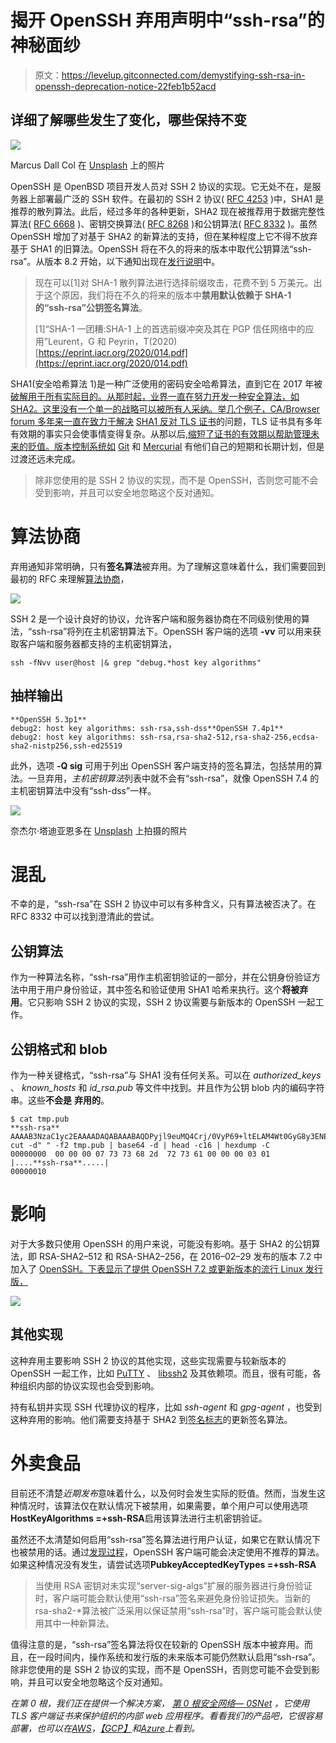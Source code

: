 # 揭开 OpenSSH 弃用声明中“ssh-rsa”的神秘面纱

> 原文：<https://levelup.gitconnected.com/demystifying-ssh-rsa-in-openssh-deprecation-notice-22feb1b52acd>

## 详细了解哪些发生了变化，哪些保持不变

![](img/dc9efc5ce5f3027271918d5567b7b150.png)

Marcus Dall Col 在 [Unsplash](https://unsplash.com?utm_source=medium&utm_medium=referral) 上的照片

OpenSSH 是 OpenBSD 项目开发人员对 SSH 2 协议的实现。它无处不在，是服务器上部署最广泛的 SSH 软件。在最初的 SSH 2 协议( [RFC 4253](https://tools.ietf.org/html/rfc4253) )中，SHA1 是推荐的散列算法。此后，经过多年的各种更新，SHA2 现在被推荐用于数据完整性算法( [RFC 6668](https://tools.ietf.org/html/rfc6668) )、密钥交换算法( [RFC 8268](https://tools.ietf.org/html/rfc8268) )和公钥算法( [RFC 8332](https://tools.ietf.org/html/rfc8332) )。虽然 OpenSSH 增加了对基于 SHA2 的新算法的支持，但在某种程度上它不得不放弃基于 SHA1 的旧算法。OpenSSH 将在不久的将来的版本中取代公钥算法“ssh-rsa”。从版本 8.2 开始，以下通知出现在[发行说明](https://www.openssh.com/txt/release-8.2)中。

> 现在可以[1]对 SHA-1 散列算法进行选择前缀攻击，花费不到 5 万美元。出于这个原因，我们将在不久的将来的版本中**禁用默认依赖于 SHA-1 的“ssh-rsa”公钥签名算法**。
> 
> [1]“SHA-1 一团糟:SHA-1 上的首选前缀冲突及其在 PGP 信任网络中的应用”Leurent，G 和 Peyrin，T(2020)[https://eprint.iacr.org/2020/014.pdf](https://eprint.iacr.org/2020/014.pdf)

SHA1(安全哈希算法 1)是一种广泛使用的密码安全哈希算法，直到它在 2017 年被[破解用于所有实际目的。从那时起，业界一直在努力开发一种安全算法，如 SHA2。这里没有一个单一的战略可以被所有人采纳。举几个例子，CA/Browser forum 多年来一直在致力于解决](https://shattered.it/) [SHA1 反对 TLS 证书](https://cabforum.org/2014/10/16/ballot-118-sha-1-sunset/)的问题，TLS 证书具有多年有效期的事实只会使事情变得复杂。从那以后,[缩短了证书的有效期以帮助管理未来的贬值。版本控制系统如](https://medium.com/@0snet/maximum-validity-of-tls-certificates-is-now-398-days-93e340ff9d48) [Git](https://git-scm.com/docs/hash-function-transition/2.23.0) 和 [Mercurial](https://lwn.net/Articles/832111/) 有他们自己的短期和长期计划，但是过渡还远未完成。

> 除非您使用的是 SSH 2 协议的实现，而不是 OpenSSH，否则您可能不会受到影响，并且可以安全地忽略这个反对通知。

# 算法协商

弃用通知非常明确，只有**签名算法**被弃用。为了理解这意味着什么，我们需要回到最初的 RFC 来理解[算法协商](https://tools.ietf.org/html/rfc4253#page-17)，

![](img/86be0ef5b82a05c8557d341855bb6d75.png)

SSH 2 是一个设计良好的协议，允许客户端和服务器协商在不同级别使用的算法，“ssh-rsa”将列在主机密钥算法下。OpenSSH 客户端的选项 **-vv** 可以用来获取客户端和服务器都支持的主机密钥算法，

```
ssh -fNvv user@host |& grep "debug.*host key algorithms"
```

## 抽样输出

```
**OpenSSH 5.3p1**
debug2: host key algorithms: ssh-rsa,ssh-dss**OpenSSH 7.4p1**
debug2: host key algorithms: ssh-rsa,rsa-sha2-512,rsa-sha2-256,ecdsa-sha2-nistp256,ssh-ed25519
```

此外，选项 **-Q sig** 可用于列出 OpenSSH 客户端支持的签名算法，包括禁用的算法。一旦弃用，*主机密钥算法*列表中就不会有“ssh-rsa”，就像 OpenSSH 7.4 的主机密钥算法中没有“ssh-dss”一样。

![](img/a89fbaf606b1b1b3dd3e0d0ab4ed2e3e.png)

奈杰尔·塔迪亚恩多在 [Unsplash](https://unsplash.com?utm_source=medium&utm_medium=referral) 上拍摄的照片

# 混乱

不幸的是，“ssh-rsa”在 SSH 2 协议中可以有多种含义，只有算法被否决了。在 RFC 8332 中可以找到澄清此的尝试。

## 公钥算法

作为一种算法名称，“ssh-rsa”用作主机密钥验证的一部分，并在公钥身份验证方法中用于用户身份验证，其中签名和验证使用 SHA1 哈希来执行。这个**将被弃用**。它只影响 SSH 2 协议的实现，SSH 2 协议需要与新版本的 OpenSSH 一起工作。

## 公钥格式和 blob

作为一种关键格式，“ssh-rsa”与 SHA1 没有任何关系。可以在 *authorized_keys* 、 *known_hosts* 和 *id_rsa.pub* 等文件中找到。并且作为公钥 blob 内的编码字符串。这些**不会是** **弃用的**。

```
$ cat tmp.pub 
**ssh-rsa** AAAAB3NzaC1yc2EAAAADAQABAAABAQDPyjl9euMQ4Crj/0VyP69+ltELAM4Wt0GyG8y3ENEtpa/Qv0XcJ1IZ8l3lRRWt5+ame2LKQJwInK1xo3UqL+JdCA1OX9h1ap8wOWEm6ZHiehB0JNe7BgIwPYl69qLpv48Xywtz28BahxZPSDd7k5NxiH4HIUbau3tHlvsO2LOqj9pQOPEDh+GdmMcgEv0ZQMY9B6uKJqI+RdiDgWHNDUW+pFwRi2xzMFQqPCqC07ykKMI8G/Nl3Q7RQuDiRw9AhO/BrdF1NEa3I4fyg09nPkBP351kBrLl17VPgoVP24VZJkZSojEKnp4KkIhGLTfg+5TqI6kx36blHZpx3g8txAQt$ cut -d" " -f2 tmp.pub | base64 -d | head -c16 | hexdump -C
00000000  00 00 00 07 73 73 68 2d  72 73 61 00 00 00 03 01  |....**ssh-rsa**.....|
00000010
```

# 影响

对于大多数只使用 OpenSSH 的用户来说，可能没有影响。基于 SHA2 的公钥算法，即 RSA-SHA2–512 和 RSA-SHA2–256，在 2016–02–29 发布的版本 7.2 中加入了 [OpenSSH。下表显示了提供 OpenSSH 7.2 或更新版本的流行 Linux 发行版，](https://www.openssh.com/txt/release-7.2)

![](img/c37d992f7d8ddccf8321ca423af7d69c.png)

## 其他实现

这种弃用主要影响 SSH 2 协议的其他实现，这些实现需要与较新版本的 OpenSSH 一起工作，比如 [PuTTY](https://www.chiark.greenend.org.uk/~sgtatham/putty/) 、 [libssh2](https://www.libssh2.org/) 及其依赖项。而且，很有可能，各种组织内部的协议实现也会受到影响。

持有私钥并实现 SSH 代理协议的程序，比如 *ssh-agent* 和 *gpg-agent* ，也受到这种弃用的影响。他们需要支持基于 SHA2 到[签名标志](https://tools.ietf.org/html/draft-miller-ssh-agent-04#page-10)的更新签名算法。

# 外卖食品

目前还不清楚*近期发布*意味着什么，以及何时会发生实际的贬值。然而，当发生这种情况时，该算法仅在默认情况下被禁用，如果需要，单个用户可以使用选项**HostKeyAlgorithms =+ssh-RSA**启用该算法进行主机密钥验证。

虽然还不太清楚如何启用“ssh-rsa”签名算法进行用户认证，如果它在默认情况下也被禁用的话。通过[发现过程](https://tools.ietf.org/html/rfc8332#page-6)，OpenSSH 客户端可能会决定使用不推荐的算法。如果这种情况没有发生，请尝试选项**PubkeyAcceptedKeyTypes =+ssh-RSA**

> 当使用 RSA 密钥对未实现“server-sig-algs”扩展的服务器进行身份验证时，客户端可能会默认使用“ssh-rsa”签名来避免身份验证损失。当新的 rsa-sha2-*算法被广泛采用以保证禁用“ssh-rsa”时，客户端可能会默认使用其中一种新算法。

值得注意的是，“ssh-rsa”签名算法将仅在较新的 OpenSSH 版本中被弃用。而且，在一段时间内，操作系统和发行版的未来版本可能仍然默认启用“ssh-rsa”。除非您使用的是 SSH 2 协议的实现，而不是 OpenSSH，否则您可能不会受到影响，并且可以安全地忽略这个反对通知。

*在第 0 根，我们正在提供一个解决方案，* [*第 0 根安全网络— 0SNet*](https://www.0snet.com/) *，它使用 TLS 客户端证书来保护组织的内部 web 应用程序。看看我们的产品吧，它很容易部署，也可以在*[*AWS*](https://0snet.info/#install.aws)*，*[*【GCP】*](https://0snet.info/#install.gcp)*和*[*Azure*](https://0snet.info/#install.azu)*上看到。*